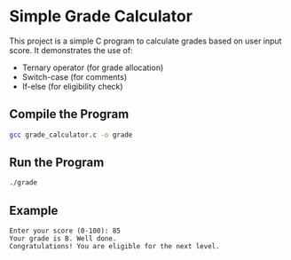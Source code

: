 # Simple Grade Calculator

This project is a simple C program to calculate grades based on user input score. It demonstrates the use of:
- Ternary operator (for grade allocation)
- Switch-case (for comments)
- If-else (for eligibility check)

## Compile the Program
```bash
gcc grade_calculator.c -o grade
```

## Run the Program
```bash
./grade
```

## Example
```
Enter your score (0-100): 85
Your grade is B. Well done.
Congratulations! You are eligible for the next level.
```
